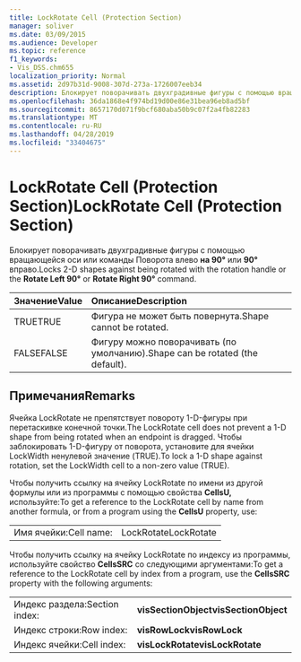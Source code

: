 ```yaml
---
title: LockRotate Cell (Protection Section)
manager: soliver
ms.date: 03/09/2015
ms.audience: Developer
ms.topic: reference
f1_keywords:
- Vis_DSS.chm655
localization_priority: Normal
ms.assetid: 2d97b31d-9008-307d-273a-1726007eeb34
description: Блокирует поворачивать двухградивные фигуры с помощью вращающейся оси или команды Поворота влево на 90° или 90° вправо.
ms.openlocfilehash: 36da1868e4f974bd19d00e86e31bea96eb8ad5bf
ms.sourcegitcommit: 8657170d071f9bcf680aba50b9c07f2a4fb82283
ms.translationtype: MT
ms.contentlocale: ru-RU
ms.lasthandoff: 04/28/2019
ms.locfileid: "33404675"
---
```

# <a name="lockrotate-cell-protection-section"></a><span data-ttu-id="22684-103">LockRotate Cell (Protection Section)</span><span class="sxs-lookup"><span data-stu-id="22684-103">LockRotate Cell (Protection Section)</span></span>

<span data-ttu-id="22684-104">Блокирует поворачивать двухградивные фигуры с помощью вращающейся оси или команды Поворота влево **на 90°** или **90°** вправо.</span><span class="sxs-lookup"><span data-stu-id="22684-104">Locks 2-D shapes against being rotated with the rotation handle or the **Rotate Left 90°** or **Rotate Right 90°** command.</span></span> 
  
|<span data-ttu-id="22684-105">**Значение**</span><span class="sxs-lookup"><span data-stu-id="22684-105">**Value**</span></span>|<span data-ttu-id="22684-106">**Описание**</span><span class="sxs-lookup"><span data-stu-id="22684-106">**Description**</span></span>|
|:-----|:-----|
| <span data-ttu-id="22684-107">TRUE</span><span class="sxs-lookup"><span data-stu-id="22684-107">TRUE</span></span>  <br/> | <span data-ttu-id="22684-108">Фигура не может быть повернута.</span><span class="sxs-lookup"><span data-stu-id="22684-108">Shape cannot be rotated.</span></span>  <br/> |
| <span data-ttu-id="22684-109">FALSE</span><span class="sxs-lookup"><span data-stu-id="22684-109">FALSE</span></span>  <br/> | <span data-ttu-id="22684-110">Фигуру можно поворачивать (по умолчанию).</span><span class="sxs-lookup"><span data-stu-id="22684-110">Shape can be rotated (the default).</span></span>  <br/> |
   
## <a name="remarks"></a><span data-ttu-id="22684-111">Примечания</span><span class="sxs-lookup"><span data-stu-id="22684-111">Remarks</span></span>

<span data-ttu-id="22684-112">Ячейка LockRotate не препятствует повороту 1-D-фигуры при перетаскивке конечной точки.</span><span class="sxs-lookup"><span data-stu-id="22684-112">The LockRotate cell does not prevent a 1-D shape from being rotated when an endpoint is dragged.</span></span> <span data-ttu-id="22684-113">Чтобы заблокировать 1-D-фигуру от поворота, установите для ячейки LockWidth ненулевой значение (TRUE).</span><span class="sxs-lookup"><span data-stu-id="22684-113">To lock a 1-D shape against rotation, set the LockWidth cell to a non-zero value (TRUE).</span></span>
  
<span data-ttu-id="22684-114">Чтобы получить ссылку на ячейку LockRotate по имени из другой формулы или из программы с помощью свойства **CellsU,** используйте:</span><span class="sxs-lookup"><span data-stu-id="22684-114">To get a reference to the LockRotate cell by name from another formula, or from a program using the **CellsU** property, use:</span></span> 
  
|||
|:-----|:-----|
| <span data-ttu-id="22684-115">Имя ячейки:</span><span class="sxs-lookup"><span data-stu-id="22684-115">Cell name:</span></span>  <br/> | <span data-ttu-id="22684-116">LockRotate</span><span class="sxs-lookup"><span data-stu-id="22684-116">LockRotate</span></span>  <br/> |
   
<span data-ttu-id="22684-117">Чтобы получить ссылку на ячейку LockRotate по индексу из программы, используйте свойство **CellsSRC** со следующими аргументами:</span><span class="sxs-lookup"><span data-stu-id="22684-117">To get a reference to the LockRotate cell by index from a program, use the **CellsSRC** property with the following arguments:</span></span> 
  
|||
|:-----|:-----|
| <span data-ttu-id="22684-118">Индекс раздела:</span><span class="sxs-lookup"><span data-stu-id="22684-118">Section index:</span></span>  <br/> |<span data-ttu-id="22684-119">**visSectionObject**</span><span class="sxs-lookup"><span data-stu-id="22684-119">**visSectionObject**</span></span> <br/> |
| <span data-ttu-id="22684-120">Индекс строки:</span><span class="sxs-lookup"><span data-stu-id="22684-120">Row index:</span></span>  <br/> |<span data-ttu-id="22684-121">**visRowLock**</span><span class="sxs-lookup"><span data-stu-id="22684-121">**visRowLock**</span></span> <br/> |
| <span data-ttu-id="22684-122">Индекс ячейки:</span><span class="sxs-lookup"><span data-stu-id="22684-122">Cell index:</span></span>  <br/> |<span data-ttu-id="22684-123">**visLockRotate**</span><span class="sxs-lookup"><span data-stu-id="22684-123">**visLockRotate**</span></span> <br/> |
   

